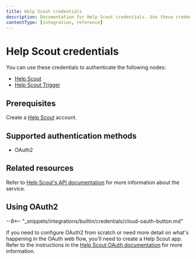 ```yaml
---
title: Help Scout credentials
description: Documentation for Help Scout credentials. Use these credentials to authenticate Help Scout in n8n, a workflow automation platform.
contentType: [integration, reference]
---
```


# Help Scout credentials

You can use these credentials to authenticate the following nodes:

- [Help Scout](/integrations/builtin/app-nodes/n8n-nodes-base.helpscout.md)
- [Help Scout Trigger](/integrations/builtin/trigger-nodes/n8n-nodes-base.helpscouttrigger.md)

## Prerequisites

Create a [Help Scout](https://www.helpscout.com/) account.

## Supported authentication methods

- OAuth2

## Related resources

Refer to [Help Scout's API documentation](https://developer.helpscout.com/) for more information about the service.

## Using OAuth2

--8<-- "_snippets/integrations/builtin/credentials/cloud-oauth-button.md"

If you need to configure OAuth2 from scratch or need more detail on what's happening in the OAuth web flow, you'll need to create a Help Scout app. Refer to the instructions in the [Help Scout OAuth documentation](https://developer.helpscout.com/mailbox-api/overview/authentication/#oauth2-application) for more information.
